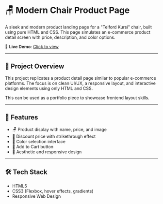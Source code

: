 # 🪑 Modern Chair Product Page

A sleek and modern product landing page for a "Telford Kursi" chair, built using pure HTML and CSS. This page simulates an e-commerce product detail screen with price, description, and color options.

🔗 **Live Demo**: [Click to view](https://y5f9rl.csb.app/)

---

## 🧾 Project Overview

This project replicates a product detail page similar to popular e-commerce platforms. The focus is on clean UI/UX, a responsive layout, and interactive design elements using only HTML and CSS.

This can be used as a portfolio piece to showcase frontend layout skills.

---

## 🚀 Features

- 🪑 Product display with name, price, and image
- 💸 Discount price with strikethrough effect
- 🎨 Color selection interface
- 🛒 Add to Cart button
- 🌈 Aesthetic and responsive design

---

## 🛠️ Tech Stack

- HTML5
- CSS3 (Flexbox, hover effects, gradients)
- Responsive Web Design
